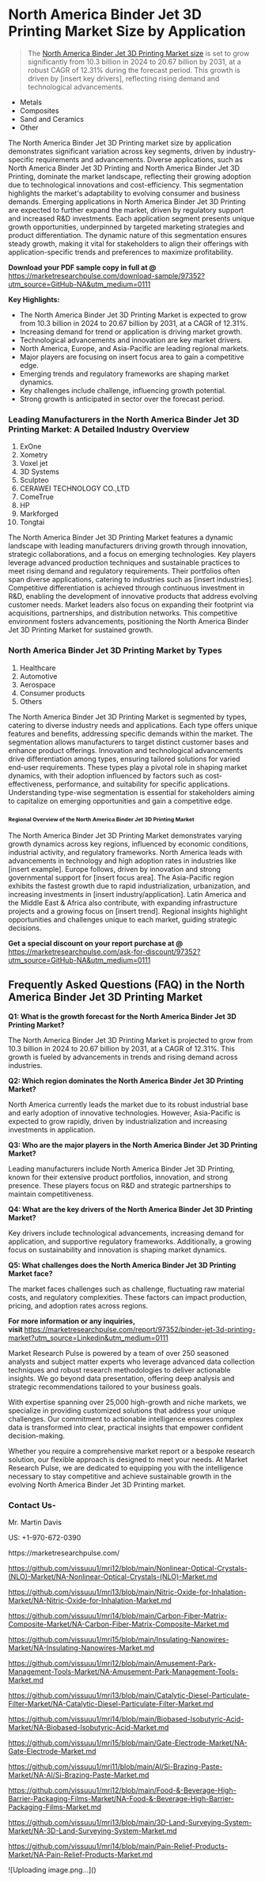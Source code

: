 <h1>North America Binder Jet 3D Printing Market&nbsp;Size by Application</h1><blockquote><p>The <a href="https://marketresearchpulse.com/download-sample/97352?utm_source=GitHub-NA&amp;utm_medium=0111">North America Binder Jet 3D Printing Market size</a> is set to grow significantly from 10.3 billion in 2024 to 20.67 billion by 2031, at a robust CAGR of 12.31% during the forecast period. This growth is driven by [insert key drivers], reflecting rising demand and technological advancements.</p></blockquote><ul><li>Metals<li> Composites<li> Sand and Ceramics<li> Other</li></ul><p>The North America Binder Jet 3D Printing market size by application demonstrates significant variation across key segments, driven by industry-specific requirements and advancements. Diverse applications, such as North America Binder Jet 3D Printing and North America Binder Jet 3D Printing, dominate the market landscape, reflecting their growing adoption due to technological innovations and cost-efficiency. This segmentation highlights the market's adaptability to evolving consumer and business demands. Emerging applications in North America Binder Jet 3D Printing are expected to further expand the market, driven by regulatory support and increased R&D investments. Each application segment presents unique growth opportunities, underpinned by targeted marketing strategies and product differentiation. The dynamic nature of this segmentation ensures steady growth, making it vital for stakeholders to align their offerings with application-specific trends and preferences to maximize profitability.</p><p><strong>Download your PDF sample copy in full at @ </strong><a href="https://marketresearchpulse.com/download-sample/97352?utm_source=GitHub-NA&amp;utm_medium=0111">https://marketresearchpulse.com/download-sample/97352?utm_source=GitHub-NA&amp;utm_medium=0111</a></p><p><strong>Key Highlights: </strong></p><ul><li>The North America Binder Jet 3D Printing Market is expected to grow from 10.3 billion in 2024 to 20.67 billion by 2031, at a CAGR of 12.31%.</li><li>Increasing demand for trend or application is driving market growth.</li><li>Technological advancements and innovation are key market drivers.</li><li>North America, Europe, and Asia-Pacific are leading regional markets.</li><li>Major players are focusing on insert focus area to gain a competitive edge.</li><li>Emerging trends and regulatory frameworks are shaping market dynamics.</li><li>Key challenges include challenge, influencing growth potential.</li><li>Strong growth is anticipated in sector over the forecast period.</li></ul><h3>Leading Manufacturers in the North America Binder Jet 3D Printing Market: A Detailed Industry Overview</h3><ol><li>ExOne</li><li>Xometry</li><li>Voxel jet</li><li>3D Systems</li><li>Sculpteo</li><li>CERAWEI TECHNOLOGY CO.,LTD</li><li>ComeTrue</li><li>HP</li><li>Markforged</li><li>Tongtai</li></ol><div class="flex max-w-full flex-col flex-grow"><div class="min-h-8 text-message flex w-full flex-col items-end gap-2 whitespace-normal break-words [.text-message+&amp;]:mt-5" dir="auto" data-message-author-role="assistant" data-message-id="fd8432e4-4910-450d-b182-61b7bfb0a01f" data-message-model-slug="gpt-4o"><div class="flex w-full flex-col gap-1 empty:hidden first:pt-[3px]"><div class="markdown prose w-full break-words dark:prose-invert light"><p>The North America Binder Jet 3D Printing Market features a dynamic landscape with leading manufacturers driving growth through innovation, strategic collaborations, and a focus on emerging technologies. Key players leverage advanced production techniques and sustainable practices to meet rising demand and regulatory requirements. Their portfolios often span diverse applications, catering to industries such as [insert industries]. Competitive differentiation is achieved through continuous investment in R&amp;D, enabling the development of innovative products that address evolving customer needs. Market leaders also focus on expanding their footprint via acquisitions, partnerships, and distribution networks. This competitive environment fosters advancements, positioning the North America Binder Jet 3D Printing Market for sustained growth.</p></div></div></div></div><h3>North America Binder Jet 3D Printing Market by Types</h3><ol><li>Healthcare<li> Automotive<li> Aerospace<li> Consumer products<li> Others</li></ol><div class="flex max-w-full flex-col flex-grow"><div class="min-h-8 text-message flex w-full flex-col items-end gap-2 whitespace-normal break-words [.text-message+&amp;]:mt-5" dir="auto" data-message-author-role="assistant" data-message-id="084470be-0bb7-4664-bddf-5156b4f41249" data-message-model-slug="gpt-4o-mini"><div class="flex w-full flex-col gap-1 empty:hidden first:pt-[3px]"><div class="markdown prose w-full break-words dark:prose-invert light"><p>The North America Binder Jet 3D Printing Market is segmented by types, catering to diverse industry needs and applications. Each type offers unique features and benefits, addressing specific demands within the market. The segmentation allows manufacturers to target distinct customer bases and enhance product offerings. Innovation and technological advancements drive differentiation among types, ensuring tailored solutions for varied end-user requirements. These types play a pivotal role in shaping market dynamics, with their adoption influenced by factors such as cost-effectiveness, performance, and suitability for specific applications. Understanding type-wise segmentation is essential for stakeholders aiming to capitalize on emerging opportunities and gain a competitive edge.</p></div></div></div></div><h3><span style="font-size: 11px;">Regional Overview of the North America Binder Jet 3D Printing Market</span></h3><div class="flex max-w-full flex-col flex-grow"><div class="min-h-8 text-message flex w-full flex-col items-end gap-2 whitespace-normal break-words [.text-message+&amp;]:mt-5" dir="auto" data-message-author-role="assistant" data-message-id="e9038762-ce64-4e30-91c9-9bd413514231" data-message-model-slug="gpt-4o-mini"><div class="flex w-full flex-col gap-1 empty:hidden first:pt-[3px]"><div class="markdown prose w-full break-words dark:prose-invert light"><p>The North America Binder Jet 3D Printing Market demonstrates varying growth dynamics across key regions, influenced by economic conditions, industrial activity, and regulatory frameworks. North America leads with advancements in technology and high adoption rates in industries like [insert example]. Europe follows, driven by innovation and strong governmental support for [insert focus area]. The Asia-Pacific region exhibits the fastest growth due to rapid industrialization, urbanization, and increasing investments in [insert industry/application]. Latin America and the Middle East &amp; Africa also contribute, with expanding infrastructure projects and a growing focus on [insert trend]. Regional insights highlight opportunities and challenges unique to each market, guiding strategic decisions.</p></div></div></div></div><p><strong>Get a special discount on your report purchase at @ </strong><a href="https://marketresearchpulse.com/ask-for-discount/97352?utm_source=GitHub-NA&amp;utm_medium=0111">https://marketresearchpulse.com/ask-for-discount/97352?utm_source=GitHub-NA&amp;utm_medium=0111</a></p><h2>Frequently Asked Questions (FAQ) in the North America Binder Jet 3D Printing Market</h2><p><strong>Q1: What is the growth forecast for the North America Binder Jet 3D Printing Market?</strong></p><p>The North America Binder Jet 3D Printing Market is projected to grow from 10.3 billion in 2024 to 20.67 billion by 2031, at a CAGR of 12.31%. This growth is fueled by advancements in trends and rising demand across industries.</p><p><strong>Q2: Which region dominates the North America Binder Jet 3D Printing Market?</strong></p><p>North America currently leads the market due to its robust industrial base and early adoption of innovative technologies. However, Asia-Pacific is expected to grow rapidly, driven by industrialization and increasing investments in application.</p><p><strong>Q3: Who are the major players in the North America Binder Jet 3D Printing Market?</strong></p><p>Leading manufacturers include North America Binder Jet 3D Printing, known for their extensive product portfolios, innovation, and strong presence. These players focus on R&amp;D and strategic partnerships to maintain competitiveness.</p><p><strong>Q4: What are the key drivers of the North America Binder Jet 3D Printing Market?</strong></p><p>Key drivers include technological advancements, increasing demand for application, and supportive regulatory frameworks. Additionally, a growing focus on sustainability and innovation is shaping market dynamics.</p><p><strong>Q5: What challenges does the North America Binder Jet 3D Printing Market face?</strong></p><p>The market faces challenges such as challenge, fluctuating raw material costs, and regulatory complexities. These factors can impact production, pricing, and adoption rates across regions.</p><p><strong>For more information or any inquiries, visit&nbsp;</strong><a href="https://marketresearchpulse.com/report/97352/binder-jet-3d-printing-market?utm_source=Linkedin&utm_medium=0111">https://marketresearchpulse.com/report/97352/binder-jet-3d-printing-market?utm_source=Linkedin&utm_medium=0111</a></p><p>Market Research Pulse is powered by a team of over 250 seasoned analysts and subject matter experts who leverage advanced data collection techniques and robust research methodologies to deliver actionable insights. We go beyond data presentation, offering deep analysis and strategic recommendations tailored to your business goals.</p><p>With expertise spanning over 25,000 high-growth and niche markets, we specialize in providing customized solutions that address your unique challenges. Our commitment to actionable intelligence ensures complex data is transformed into clear, practical insights that empower confident decision-making.</p><p>Whether you require a comprehensive market report or a bespoke research solution, our flexible approach is designed to meet your needs. At Market Research Pulse, we are dedicated to equipping you with the intelligence necessary to stay competitive and achieve sustainable growth in the evolving North America Binder Jet 3D Printing market.</p><h3><strong>Contact Us-</strong></h3><p>Mr. Martin Davis</p><p>US: +1-970-672-0390</p><p>https://marketresearchpulse.com/</p><p><a href="https://github.com/vissuuu1/mri12/blob/main/Nonlinear-Optical-Crystals-(NLO)-Market/NA-Nonlinear-Optical-Crystals-(NLO)-Market.md">https://github.com/vissuuu1/mri12/blob/main/Nonlinear-Optical-Crystals-(NLO)-Market/NA-Nonlinear-Optical-Crystals-(NLO)-Market.md</a></p><p><a href="https://github.com/vissuuu1/mri13/blob/main/Nitric-Oxide-for-Inhalation-Market/NA-Nitric-Oxide-for-Inhalation-Market.md">https://github.com/vissuuu1/mri13/blob/main/Nitric-Oxide-for-Inhalation-Market/NA-Nitric-Oxide-for-Inhalation-Market.md</a></p><p><a href="https://github.com/vissuuu1/mri14/blob/main/Carbon-Fiber-Matrix-Composite-Market/NA-Carbon-Fiber-Matrix-Composite-Market.md">https://github.com/vissuuu1/mri14/blob/main/Carbon-Fiber-Matrix-Composite-Market/NA-Carbon-Fiber-Matrix-Composite-Market.md</a></p><p><a href="https://github.com/vissuuu1/mri15/blob/main/Insulating-Nanowires-Market/NA-Insulating-Nanowires-Market.md">https://github.com/vissuuu1/mri15/blob/main/Insulating-Nanowires-Market/NA-Insulating-Nanowires-Market.md</a></p><p><a href="https://github.com/vissuuu1/mri12/blob/main/Amusement-Park-Management-Tools-Market/NA-Amusement-Park-Management-Tools-Market.md">https://github.com/vissuuu1/mri12/blob/main/Amusement-Park-Management-Tools-Market/NA-Amusement-Park-Management-Tools-Market.md</a></p><p><a href="https://github.com/vissuuu1/mri13/blob/main/Catalytic-Diesel-Particulate-Filter-Market/NA-Catalytic-Diesel-Particulate-Filter-Market.md">https://github.com/vissuuu1/mri13/blob/main/Catalytic-Diesel-Particulate-Filter-Market/NA-Catalytic-Diesel-Particulate-Filter-Market.md</a></p><p><a href="https://github.com/vissuuu1/mri14/blob/main/Biobased-Isobutyric-Acid-Market/NA-Biobased-Isobutyric-Acid-Market.md">https://github.com/vissuuu1/mri14/blob/main/Biobased-Isobutyric-Acid-Market/NA-Biobased-Isobutyric-Acid-Market.md</a></p><p><a href="https://github.com/vissuuu1/mri15/blob/main/Gate-Electrode-Market/NA-Gate-Electrode-Market.md">https://github.com/vissuuu1/mri15/blob/main/Gate-Electrode-Market/NA-Gate-Electrode-Market.md</a></p><p><a href="https://github.com/vissuuu1/mri11/blob/main/Al/Si-Brazing-Paste-Market/NA-Al/Si-Brazing-Paste-Market.md">https://github.com/vissuuu1/mri11/blob/main/Al/Si-Brazing-Paste-Market/NA-Al/Si-Brazing-Paste-Market.md</a></p><p><a href="https://github.com/vissuuu1/mri12/blob/main/Food-&-Beverage-High-Barrier-Packaging-Films-Market/NA-Food-&-Beverage-High-Barrier-Packaging-Films-Market.md">https://github.com/vissuuu1/mri12/blob/main/Food-&-Beverage-High-Barrier-Packaging-Films-Market/NA-Food-&-Beverage-High-Barrier-Packaging-Films-Market.md</a></p><p><a href="https://github.com/vissuuu1/mri13/blob/main/3D-Land-Surveying-System-Market/NA-3D-Land-Surveying-System-Market.md">https://github.com/vissuuu1/mri13/blob/main/3D-Land-Surveying-System-Market/NA-3D-Land-Surveying-System-Market.md</a></p><p><a href="https://github.com/vissuuu1/mri14/blob/main/Pain-Relief-Products-Market/NA-Pain-Relief-Products-Market.md">https://github.com/vissuuu1/mri14/blob/main/Pain-Relief-Products-Market/NA-Pain-Relief-Products-Market.md</a></p>
![Uploading image.png…]()
